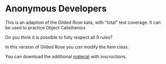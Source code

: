 # Anonymous Developers 

This is an adaption of the Gilded Rose kata, with "total" test coverage. It can be used to practice Object Calisthenics

Do you think it is possible to fully respect all 9 rules?

In this version of Gilded Rose you _can_ modify the Item class.

You can download the additional [material](http://dl.dropbox.com/u/13946197/Developers%20Anonymous/) with inscructions.
